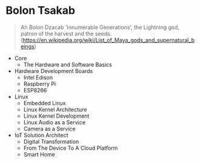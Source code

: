 # Bolon Tsakab

> Ah Bolon Dzacab 'Innumerable Generations', the Lightning god, patron of the harvest and the seeds. (https://en.wikipedia.org/wiki/List_of_Maya_gods_and_supernatural_beings)

- Core
  - The Hardware and Software Basics
- Hardware Development Boards
  - Intel Edison
  - Raspberry Pi
  - ESP8266
- Linux
  - Embedded Linux
  - Linux Kernel Architecture
  - Linux Kernel Development
  - Linux Audio as a Service
  - Camera as a Service
- IoT Solution Architect
  - Digital Transformation
  - From The Device To A Cloud Platform
  - Smart Home

